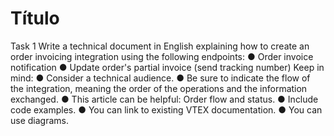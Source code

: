 # Título

Task 1
Write a technical document in English explaining how to create an order invoicing
integration using the following endpoints:
● Order invoice notification
● Update order's partial invoice (send tracking number)
Keep in mind:
● Consider a technical audience.
● Be sure to indicate the flow of the integration, meaning the order of the operations
and the information exchanged.
● This article can be helpful: Order flow and status.
● Include code examples.
● You can link to existing VTEX documentation.
● You can use diagrams.
